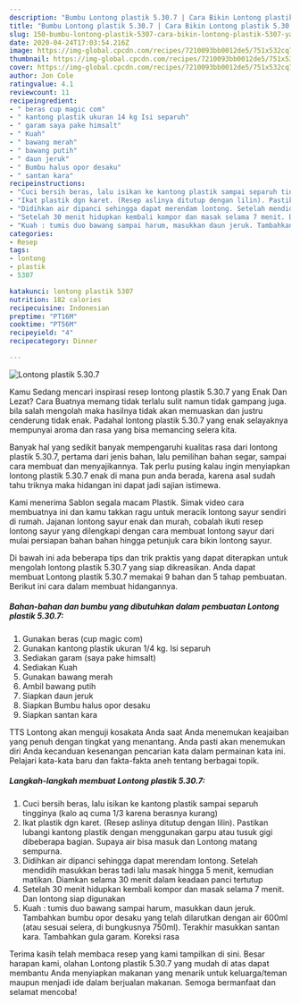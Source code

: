 ```yaml
---
description: "Bumbu Lontong plastik 5.30.7 | Cara Bikin Lontong plastik 5.30.7 Yang Enak Dan Mudah"
title: "Bumbu Lontong plastik 5.30.7 | Cara Bikin Lontong plastik 5.30.7 Yang Enak Dan Mudah"
slug: 150-bumbu-lontong-plastik-5307-cara-bikin-lontong-plastik-5307-yang-enak-dan-mudah
date: 2020-04-24T17:03:54.216Z
image: https://img-global.cpcdn.com/recipes/7210093bb0012de5/751x532cq70/lontong-plastik-5307-foto-resep-utama.jpg
thumbnail: https://img-global.cpcdn.com/recipes/7210093bb0012de5/751x532cq70/lontong-plastik-5307-foto-resep-utama.jpg
cover: https://img-global.cpcdn.com/recipes/7210093bb0012de5/751x532cq70/lontong-plastik-5307-foto-resep-utama.jpg
author: Jon Cole
ratingvalue: 4.1
reviewcount: 11
recipeingredient:
- " beras cup magic com"
- " kantong plastik ukuran 14 kg Isi separuh"
- " garam saya pake himsalt"
- " Kuah"
- " bawang merah"
- " bawang putih"
- " daun jeruk"
- " Bumbu halus opor desaku"
- " santan kara"
recipeinstructions:
- "Cuci bersih beras, lalu isikan ke kantong plastik sampai separuh tingginya (kalo aq cuma 1/3 karena berasnya kurang)"
- "Ikat plastik dgn karet. (Resep aslinya ditutup dengan lilin). Pastikan lubangi kantong plastik dengan menggunakan garpu atau tusuk gigi dibeberapa bagian. Supaya air bisa masuk dan Lontong matang sempurna."
- "Didihkan air dipanci sehingga dapat merendam lontong. Setelah mendidih masukkan beras tadi lalu masak hingga 5 menit, kemudian matikan. Diamkan selama 30 menit dalam keadaan panci tertutup"
- "Setelah 30 menit hidupkan kembali kompor dan masak selama 7 menit. Dan lontong siap digunakan"
- "Kuah : tumis duo bawang sampai harum, masukkan daun jeruk. Tambahkan bumbu opor desaku yang telah dilarutkan dengan air 600ml (atau sesuai selera, di bungkusnya 750ml). Terakhir masukkan santan kara. Tambahkan gula garam. Koreksi rasa"
categories:
- Resep
tags:
- lontong
- plastik
- 5307

katakunci: lontong plastik 5307 
nutrition: 182 calories
recipecuisine: Indonesian
preptime: "PT16M"
cooktime: "PT56M"
recipeyield: "4"
recipecategory: Dinner

---
```



![Lontong plastik 5.30.7](https://img-global.cpcdn.com/recipes/7210093bb0012de5/751x532cq70/lontong-plastik-5307-foto-resep-utama.jpg)

Kamu Sedang mencari inspirasi resep lontong plastik 5.30.7 yang Enak Dan Lezat? Cara Buatnya memang tidak terlalu sulit namun tidak gampang juga. bila salah mengolah maka hasilnya tidak akan memuaskan dan justru cenderung tidak enak. Padahal lontong plastik 5.30.7 yang enak selayaknya mempunyai aroma dan rasa yang bisa memancing selera kita.

Banyak hal yang sedikit banyak mempengaruhi kualitas rasa dari lontong plastik 5.30.7, pertama dari jenis bahan, lalu pemilihan bahan segar, sampai cara membuat dan menyajikannya. Tak perlu pusing kalau ingin menyiapkan lontong plastik 5.30.7 enak di mana pun anda berada, karena asal sudah tahu triknya maka hidangan ini dapat jadi sajian istimewa.

Kami menerima Sablon segala macam Plastik. Simak video cara membuatnya ini dan kamu takkan ragu untuk meracik lontong sayur sendiri di rumah. Jajanan lontong sayur enak dan murah, cobalah ikuti resep lontong sayur yang dilengkapi dengan cara membuat lontong sayur dari mulai persiapan bahan bahan hingga petunjuk cara bikin lontong sayur.


Di bawah ini ada beberapa tips dan trik praktis yang dapat diterapkan untuk mengolah lontong plastik 5.30.7 yang siap dikreasikan. Anda dapat membuat Lontong plastik 5.30.7 memakai 9 bahan dan 5 tahap pembuatan. Berikut ini cara dalam membuat hidangannya.

<!--inarticleads1-->

##### Bahan-bahan dan bumbu yang dibutuhkan dalam pembuatan Lontong plastik 5.30.7:

1. Gunakan  beras (cup magic com)
1. Gunakan  kantong plastik ukuran 1/4 kg. Isi separuh
1. Sediakan  garam (saya pake himsalt)
1. Sediakan  Kuah
1. Gunakan  bawang merah
1. Ambil  bawang putih
1. Siapkan  daun jeruk
1. Siapkan  Bumbu halus opor desaku
1. Siapkan  santan kara


TTS Lontong akan menguji kosakata Anda saat Anda menemukan keajaiban yang penuh dengan tingkat yang menantang. Anda pasti akan menemukan diri Anda kecanduan kesenangan pencarian kata dalam permainan kata ini. Pelajari kata-kata baru dan fakta-fakta aneh tentang berbagai topik. 

<!--inarticleads2-->

##### Langkah-langkah membuat Lontong plastik 5.30.7:

1. Cuci bersih beras, lalu isikan ke kantong plastik sampai separuh tingginya (kalo aq cuma 1/3 karena berasnya kurang)
1. Ikat plastik dgn karet. (Resep aslinya ditutup dengan lilin). Pastikan lubangi kantong plastik dengan menggunakan garpu atau tusuk gigi dibeberapa bagian. Supaya air bisa masuk dan Lontong matang sempurna.
1. Didihkan air dipanci sehingga dapat merendam lontong. Setelah mendidih masukkan beras tadi lalu masak hingga 5 menit, kemudian matikan. Diamkan selama 30 menit dalam keadaan panci tertutup
1. Setelah 30 menit hidupkan kembali kompor dan masak selama 7 menit. Dan lontong siap digunakan
1. Kuah : tumis duo bawang sampai harum, masukkan daun jeruk. Tambahkan bumbu opor desaku yang telah dilarutkan dengan air 600ml (atau sesuai selera, di bungkusnya 750ml). Terakhir masukkan santan kara. Tambahkan gula garam. Koreksi rasa




Terima kasih telah membaca resep yang kami tampilkan di sini. Besar harapan kami, olahan Lontong plastik 5.30.7 yang mudah di atas dapat membantu Anda menyiapkan makanan yang menarik untuk keluarga/teman maupun menjadi ide dalam berjualan makanan. Semoga bermanfaat dan selamat mencoba!
